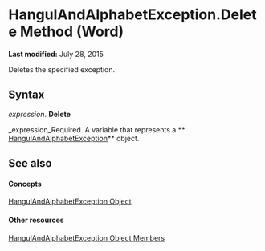
# HangulAndAlphabetException.Delete Method (Word)

 **Last modified:** July 28, 2015

Deletes the specified exception.

## Syntax

 _expression_. **Delete**

 _expression_Required. A variable that represents a  ** [HangulAndAlphabetException](f383505b-1f98-117c-e170-606403ad1508.md)** object.


## See also


#### Concepts


 [HangulAndAlphabetException Object](f383505b-1f98-117c-e170-606403ad1508.md)
#### Other resources


 [HangulAndAlphabetException Object Members](7f6fa37a-c66a-32c5-c2d3-1141980ad488.md)
